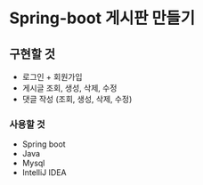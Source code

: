 # Spring-boot 게시판 만들기

## 구현할 것

* 로그인 + 회원가입
* 게시글 조회, 생성, 삭제, 수정 
* 댓글 작성 (조회, 생성, 삭제, 수정)


### 사용할 것

* Spring boot
* Java
* Mysql
* IntelliJ IDEA
